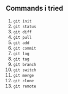 ## Commands i tried
1. `git init`
2. `git status`
3. `git diff`
4.  `git pull`
5. `git add`
6. `git commit`
7. `git log`
8. `git tag`
9. `git branch`
10. `git switch`
11. `git merge`
12. `git clone`
13. `git remote`